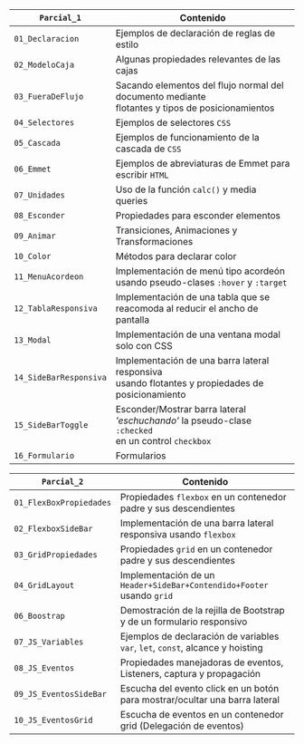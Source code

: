 
| `Parcial_1`          | Contenido                                                                                             |
|----------------------|-------------------------------------------------------------------------------------------------------|
|`01_Declaracion`      | Ejemplos de declaración de reglas de estilo                                                           |
|`02_ModeloCaja`       | Algunas propiedades relevantes de las cajas                                                           |
|`03_FueraDeFlujo`     | Sacando elementos del flujo normal del documento mediante <br>flotantes y tipos de posicionamientos   |
|`04_Selectores`       | Ejemplos de selectores `CSS`                                                                          |
|`05_Cascada`          | Ejemplos de funcionamiento de la cascada de `CSS`                                                     |
|`06_Emmet`            | Ejemplos de abreviaturas de Emmet para escribir `HTML`                                                |
|`07_Unidades`         | Uso de la función `calc()` y media queries                                                            |
|`08_Esconder`         | Propiedades para esconder elementos                                                                   |
|`09_Animar`           | Transiciones, Animaciones y Transformaciones                                                          |
|`10_Color`            | Métodos para declarar color                                                                           |
|`11_MenuAcordeon`     | Implementación de menú tipo acordeón usando pseudo-clases `:hover` y `:target`                        |
|`12_TablaResponsiva`  | Implementación de una tabla que se reacomoda al reducir el ancho de pantalla                          |
|`13_Modal`            | Implementación de una ventana modal solo con CSS                                                      |
|`14_SideBarResponsiva`| Implementación de una barra lateral responsiva<br>usando flotantes y propiedades de posicionamiento   |
|`15_SideBarToggle`    | Esconder/Mostrar barra lateral *'eschuchando'* la pseudo-clase `:checked` <br>en un control `checkbox`|
|`16_Formulario`       | Formularios                                                                                           |

|`Parcial_2`            | Contenido                                                                       |
|-----------------------|---------------------------------------------------------------------------------|
|`01_FlexBoxPropiedades`| Propiedades `flexbox` en un contenedor padre y sus descendientes                |
|`02_FlexboxSideBar`    | Implementación de una barra lateral responsiva usando `flexbox`                 |
|`03_GridPropiedades`   | Propiedades `grid` en un contenedor padre y sus descendientes                   |
|`04_GridLayout`        | Implementación de un `Header+SideBar+Contendido+Footer` usando `grid`           |
|`06_Boostrap`          | Demostración de la rejilla de Bootstrap y de un formulario responsivo           |
|`07_JS_Variables`      | Ejemplos de declaración de variables `var`, `let`, `const`, alcance y hoisting  |
|`08_JS_Eventos`        | Propiedades manejadoras de eventos, Listeners, captura y propagación            |
|`09_JS_EventosSideBar` | Escucha del evento click en un botón para mostrar/ocultar una barra lateral     |
|`10_JS_EventosGrid`    | Escucha de eventos en un contenedor grid (Delegación de eventos)                |

